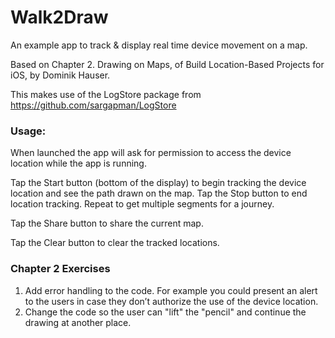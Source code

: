 # Walk2Draw

An example app to track & display real time device movement on a map.

Based on Chapter 2. Drawing on Maps, of Build Location-Based Projects for iOS, by Dominik Hauser.

This makes use of the LogStore package from  https://github.com/sargapman/LogStore

### Usage: 
When launched the app will ask for permission to access the device location while the app is running.

Tap the Start button (bottom of the display) to begin tracking the device location and see the path drawn on the map.  Tap the Stop button to end location tracking.
Repeat to get multiple segments for a journey.

Tap the Share button to share the current map.

Tap the Clear button to clear the tracked locations.

### Chapter 2 Exercises
1. Add error handling to the code. For example you could present an alert to the users in case they don’t authorize the use of the device location.
2. Change the code so the user can "lift" the "pencil" and continue the drawing at another place.
